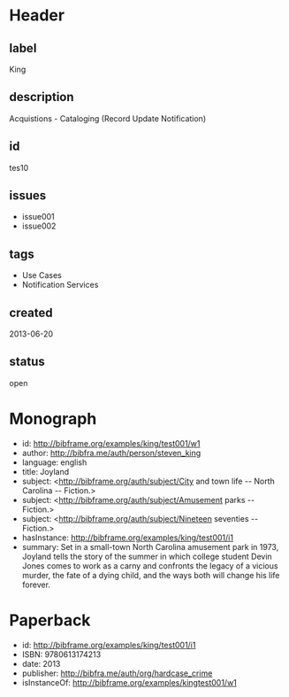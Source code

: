 # Header

## label

King

## description

Acquistions - Cataloging (Record Update Notification)

## id

tes10

## issues

* issue001
* issue002

## tags

* Use Cases
* Notification Services

## created

2013-06-20

## status

open

# Monograph

* id: http://bibframe.org/examples/king/test001/w1
* author: <http://bibfra.me/auth/person/steven_king>
* language: english
* title: Joyland
* subject: <http://bibframe.org/auth/subject/City and town life -- North Carolina -- Fiction.>
* subject: <http://bibframe.org/auth/subject/Amusement parks -- Fiction.>
* subject: <http://bibframe.org/auth/subject/Nineteen seventies -- Fiction.>
* hasInstance: http://bibframe.org/examples/king/test001/i1
* summary: Set in a small-town North Carolina amusement park in 1973, Joyland tells the story of the summer in which college student Devin Jones comes to work as a carny and confronts the legacy of a vicious murder, the fate of a dying child, and the ways both will change his life forever.

# Paperback

* id: http://bibframe.org/examples/king/test001/i1
* ISBN: 9780613174213
* date: 2013
* publisher: http://bibfra.me/auth/org/hardcase_crime
* isInstanceOf: http://bibframe.org/examples/kingtest001/w1


